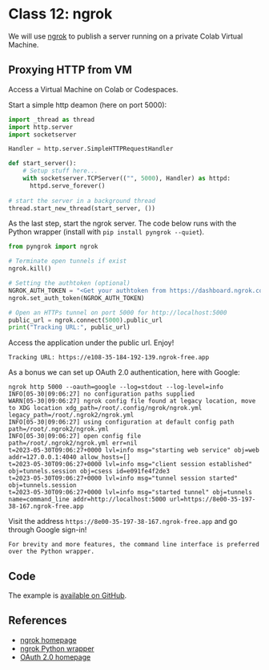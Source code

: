 # Class 12: ngrok

We will use [ngrok]() to publish a server running on a private Colab Virtual Machine.

## Proxying HTTP from VM

Access a Virtual Machine on Colab or Codespaces.

Start a simple http deamon (here on port 5000):
```python
import _thread as thread
import http.server
import socketserver

Handler = http.server.SimpleHTTPRequestHandler

def start_server():
    # Setup stuff here...
    with socketserver.TCPServer(("", 5000), Handler) as httpd:
      httpd.serve_forever()
    
# start the server in a background thread
thread.start_new_thread(start_server, ())
```

As the last step, start the ngrok server. The code below runs with the Python wrapper (install with `pip install pyngrok --quiet`).
```python
from pyngrok import ngrok

# Terminate open tunnels if exist
ngrok.kill()

# Setting the authtoken (optional)
NGROK_AUTH_TOKEN = "<Get your authtoken from https://dashboard.ngrok.com/auth>"
ngrok.set_auth_token(NGROK_AUTH_TOKEN)

# Open an HTTPs tunnel on port 5000 for http://localhost:5000
public_url = ngrok.connect(5000).public_url
print("Tracking URL:", public_url)
```
Access the application under the public url. Enjoy!
```console
Tracking URL: https://e108-35-184-192-139.ngrok-free.app

```
As a bonus we can set up OAuth 2.0 authentication, here with Google:
```console
ngrok http 5000 --oauth=google --log=stdout --log-level=info
INFO[05-30|09:06:27] no configuration paths supplied 
WARN[05-30|09:06:27] ngrok config file found at legacy location, move to XDG location xdg_path=/root/.config/ngrok/ngrok.yml legacy_path=/root/.ngrok2/ngrok.yml
INFO[05-30|09:06:27] using configuration at default config path path=/root/.ngrok2/ngrok.yml
INFO[05-30|09:06:27] open config file                         path=/root/.ngrok2/ngrok.yml err=nil
t=2023-05-30T09:06:27+0000 lvl=info msg="starting web service" obj=web addr=127.0.0.1:4040 allow_hosts=[]
t=2023-05-30T09:06:27+0000 lvl=info msg="client session established" obj=tunnels.session obj=csess id=e091fe4f2de3
t=2023-05-30T09:06:27+0000 lvl=info msg="tunnel session started" obj=tunnels.session
t=2023-05-30T09:06:27+0000 lvl=info msg="started tunnel" obj=tunnels name=command_line addr=http://localhost:5000 url=https://8e00-35-197-38-167.ngrok-free.app
```
Visit the address `https://8e00-35-197-38-167.ngrok-free.app` and go through Google sign-in!

```{tip}
For brevity and more features, the command line interface is preferred over the Python wrapper.
```



## Code

The example is [available on GitHub](https://colab.research.google.com/gist/maciejskorski/b6185a0f1a48abbc63e3a82b89a86b42/nginx-demo.ipynb).

## References

* [ngrok homepage](https://ngrok.com/)
* [ngrok Python wrapper](https://pyngrok.readthedocs.io/)
* [OAuth 2.0 homepage](https://oauth.net/2/)